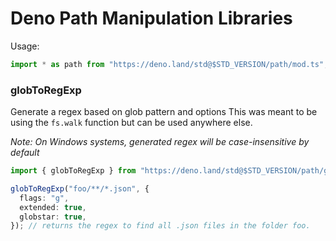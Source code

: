 # Deno Path Manipulation Libraries

Usage:

```ts
import * as path from "https://deno.land/std@$STD_VERSION/path/mod.ts";
```

### globToRegExp

Generate a regex based on glob pattern and options This was meant to be using
the `fs.walk` function but can be used anywhere else.

_Note: On Windows systems, generated regex will be case-insensitive by default_

```ts
import { globToRegExp } from "https://deno.land/std@$STD_VERSION/path/glob.ts";

globToRegExp("foo/**/*.json", {
  flags: "g",
  extended: true,
  globstar: true,
}); // returns the regex to find all .json files in the folder foo.
```
